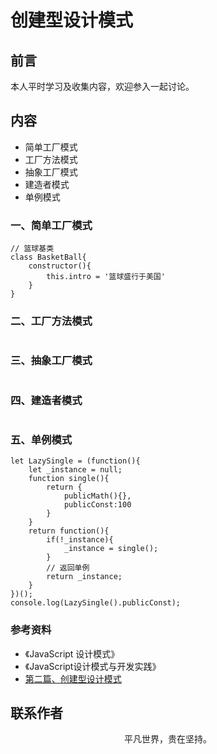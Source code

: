 # 创建型设计模式

## 前言

本人平时学习及收集内容，欢迎参入一起讨论。

## 内容

- 简单工厂模式
- 工厂方法模式
- 抽象工厂模式
- 建造者模式
- 单例模式

### 一、简单工厂模式

```
// 篮球基类
class BasketBall{
    constructor(){
        this.intro = '篮球盛行于美国'
    }
}
```

### 二、工厂方法模式

```

```

### 三、抽象工厂模式

```

```

### 四、建造者模式

```

```

### 五、单例模式

```
let LazySingle = (function(){
    let _instance = null;
    function single(){
        return {
            publicMath(){},
            publicConst:100
        }
    }
    return function(){
        if(!_instance){
            _instance = single();
        }
        // 返回单例
        return _instance;
    }
})();
console.log(LazySingle().publicConst);
```

### 参考资料

- 《JavaScript 设计模式》
- 《JavaScript设计模式与开发实践》
- [第二篇、创建型设计模式](https://github.com/yanlele/node-index/blob/master/book/04%E3%80%81js%E8%AE%BE%E8%AE%A1%E6%A8%A1%E5%BC%8F/02%E7%AF%87%E3%80%81%E5%88%9B%E5%BB%BA%E5%9E%8B%E8%AE%BE%E8%AE%A1%E6%A8%A1%E5%BC%8F/README.md#class02-08)

## 联系作者

<div align="center">
    <p>
        平凡世界，贵在坚持。
    </p>
    <img :src="$withBase('/about/contact.png')" />
</div>

